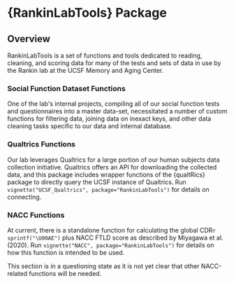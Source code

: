 
# {RankinLabTools} Package
## Overview

RankinLabTools is a set of functions and tools dedicated to reading, cleaning, and scoring data for many of the tests and sets of data in use by the Rankin lab at the UCSF Memory and Aging Center.


### Social Function Dataset Functions

One of the lab's internal projects, compiling all of our social function tests and questionnaires into a master data-set, necessitated a number of custom functions for filtering data, joining data on inexact keys, and other data cleaning tasks specific to our data and internal database. 


### Qualtrics Functions

Our lab leverages Qualtrics for a large portion of our human subjects data collection initiative. Qualtrics offers an API for downloading the collected data, and this package includes wrapper functions of the {qualtRics} package to directly query the UCSF instance of Qualtrics. Run `vignette("UCSF_Qualtrics", package="RankinLabTools")` for details on connecting.


### NACC Functions

At current, there is a standalone function for calculating the global CDR`r sprintf("\U00AE")` plus NACC FTLD score as described by Miyagawa et al. (2020). Run `vignette("NACC", package="RankinLabTools")` for details on how this function is intended to be used.

This section is in a questioning state as it is not yet clear that other NACC-related functions will be needed.
